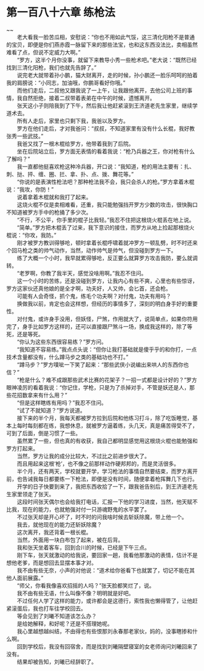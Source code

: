 # 第一百八十六章 练枪法

~~
            <br>　　老大看我一脸苦瓜相，安慰说：“你也不用如此气馁，这三清化阳枪不是普通的宝贝，即便是你们燕赤霞一脉留下来的那些法宝，也和这东西没法比，卖相虽然难看了点，但说不定威力大啊。”<br>　　“罗方，这半个月你没事，就留下来教导小秀一些枪术吧。”老大说：“既然已经找到三清化阳枪，我们也就先告辞了。”<br>　　说完老大就带着孙小鹏，猫大财离开，走的时候，孙小鹏还一脸乐呵呵的拍着我的肩膀说：“小同志，加油哦，你鹏哥看好你哦。”<br>　　而他们走后，二叔他又跟我说了一上午，让我跟他离开，去他公司上班的事情，我自然拒绝，接着二叔带着表弟在中午的时候，遗憾离开。<br>　　张天这小子则陪我到了下午，然后我让他赶紧滚到王济道老先生家里，继续学道术去。<br>　　所有人走后，家里也只剩下我，我爸以及罗方。<br>　　罗方在他们走后，才对我爸问：“叔叔，不知道家里有没有什么长棍，我好教张秀一些武技。”<br>　　我爸又找了一根木棍给罗方，他带着我到了后院。<br>　　坐在后院站立后，罗方面无表情的看着我说：“枪乃兵器之王，你对枪有什么了解吗？”<br>　　我一直都他挺喜欢枪这种冷兵器，开口说：“我知道，枪的用法主要有：扎、刺、挞、抨、缠、圈、拦、拿、扑、点、拨、舞花等。”<br>　　“你说的是表演性枪法吧？那种枪法我不会，我只会杀人的枪。”罗方拿着木棍说：“我攻，你防！”<br>　　说着拿着木棍就和我打了起来。<br>　　这烧火棍不仅是卖相难看，还重，我只能勉强挡开罗方少数的攻击，很快胸口不知道被罗方手中的枪捅了多少次。<br>　　“不行，不公平，你手里的棍子比我轻。”我忍不住把这根烧火棍丢在地上说。<br>　　“简单。”罗方把木棍丢了过来，我下意识的接住，而罗方从地上捡起那根烧火棍说：“你攻，我防。”<br>　　刚才被罗方教训得够呛，顿时拿着长棍呼啸着就冲罗方一顿乱劈，时不时还来个回马枪之类的帅气动作，当然，动作帅气是帅气，但没碰到罗方一下。<br>　　练了大概一个小时，我早就累得够呛，反正要么就算罗方攻击我防，要么就调转。<br>　　“老罗啊，你教了我半天，感觉没啥用啊。”我忍不住问。<br>　　这一个小时的苦练，还是没碰到罗方，让我内心有些不爽，心里也有些惊讶，罗方这家伙还真他娘的是全才啊，功夫好，人又帅，会匕首，还会枪。<br>　　可能有人会奇怪，抓个鬼，练毛个功夫啊？对付鬼，功夫有用吗？<br>　　换做我以前，肯定也会这样想，但经历的事情多了，深刻的明白身手好的重要性。<br>　　对付鬼，或许身手没用，但妖怪，尸煞，作用就大了，说简单点，如果你符用完了，身手比如罗方这样的，还可以直接跟尸煞斗一场，换成我这样的，除了等死，还是等死。<br>　　“你认为这些东西很容易练？”罗方问。<br>　　“我知道不容易练。”我点点头说：“但你让我打基础就是傻乎乎的和你打，一点技术含量都没有，什么蹲马步之类的基础功也不打。”<br>　　“蹲马步？”罗方噗呲一下笑了起来：“那些武侠小说编出来哄人的东西你也信？”<br>　　“枪是什么？难不成跟那些武术比赛的花架子？一招一式都是设计好的？”罗方眼神凌厉的看着我说：“你记住，学枪，只是为了杀掉对手，不管是妖还是人，那些花招数拿来有什么用？”<br>　　“但是这样瞎练有用吗？”我忍不住问。<br>　　“试了不就知道？”罗方说道。<br>　　接下来的半个月，我每天都被罗方拉到后院和他练习打斗，除了吃饭睡觉，基本上每时每刻都在练，我想休息，就被罗方逼着练，头几天，真是痛苦得受不了，可到了后面，倒是习惯了一些。<br>　　虽然累了一些，但也真的有收获，我自己都明显感觉用这根烧火棍也能勉强和罗方打起来。<br>　　当然，罗方让我的成分比较大，不过比之前进步很大了。<br>　　而且用起来这根‘枪’，也不像之前那样动作硬邦邦的，而是灵活很多。<br>　　半个月，还有两天，学校就要开学，学习枪法的事情自然要结束，而罗方离开前，也告诫我每日都要练一下枪法，即便是没有时间，随便拿着枪挥舞几下也行。<br>　　开学的日子快要到来了，我把东西收拾了一下，跟我爸告别后，到王济道老先生家里领走了张天。<br>　　这段时间张天偶尔也会给我打电话，汇报一下他的学习进度，当然，他天赋不比我，现在的能力，也就勉强对付一只游魂野鬼的水平罢了。<br>　　不过张天却是开心坏了，时不时的问我啥时候去斩妖除魔，带上他一个。<br>　　我去，就他现在的能力还斩妖除魔？<br>　　这次离开，我还背着一根长棍。<br>　　当然，外面用一块白布包了起来，被在后背。<br>　　我和张天坐着客车，回到合川的时候，已经是下午三点。<br>　　刚下车，张天就激动的给我说，要回家一趟，我看他那激动的表情，估计不是想他老爹，而是想回去显摆本事才对。<br>　　我不由有些无奈，小声的对他说：“道术给你爸看下也就罢了，切记不能在其他人面前展露。”<br>　　“师父，你看我像喜欢招摇的人吗？”张天脸都笑烂了，说。<br>　　我不由有些无语，什么叫像不像？明明就是好吧。<br>　　不过任何人学了这样的能力，或许都会是这德行，索性我也懒得管了，让他赶紧滚蛋后，我也打车往学校回去。<br>　　等会见到了刘曦不知道该怎么办？<br>　　是给她解释，和好呢？还是不搭理她呢。<br>　　我心里越想越纠结，不由得也有些恨那刘永春那老家伙，妈的，没事瞎掺和什么啊。<br>　　回到学校后，我没有回宿舍，而是找到刘曦隔壁寝室的女老师询问刘曦回来了没有。<br>　　结果却被告知，刘曦已经辞职了。<br>
	